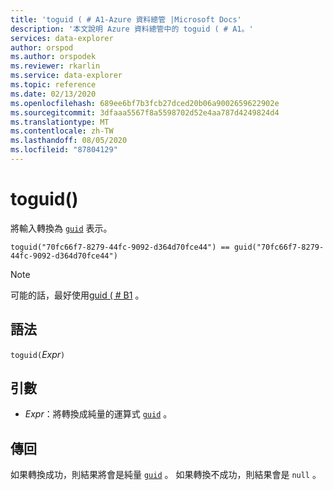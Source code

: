 ```yaml
---
title: 'toguid ( # A1-Azure 資料總管 |Microsoft Docs'
description: '本文說明 Azure 資料總管中的 toguid ( # A1。'
services: data-explorer
author: orspod
ms.author: orspodek
ms.reviewer: rkarlin
ms.service: data-explorer
ms.topic: reference
ms.date: 02/13/2020
ms.openlocfilehash: 689ee6bf7b3fcb27dced20b06a9002659622902e
ms.sourcegitcommit: 3dfaaa5567f8a5598702d52e4aa787d4249824d4
ms.translationtype: MT
ms.contentlocale: zh-TW
ms.lasthandoff: 08/05/2020
ms.locfileid: "87804129"
---
```

# <a name="toguid"></a>toguid()

將輸入轉換為 [`guid`](./scalar-data-types/guid.md) 表示。

```kusto
toguid("70fc66f7-8279-44fc-9092-d364d70fce44") == guid("70fc66f7-8279-44fc-9092-d364d70fce44")
```

> [!NOTE]
> 可能的話，最好使用[guid ( # B1](./scalar-data-types/guid.md) 。

## <a name="syntax"></a>語法

`toguid(`*Expr*`)`

## <a name="arguments"></a>引數

* *Expr*：將轉換成純量的運算式 [`guid`](./scalar-data-types/guid.md) 。 

## <a name="returns"></a>傳回

如果轉換成功，則結果將會是純量 [`guid`](./scalar-data-types/guid.md) 。
如果轉換不成功，則結果會是 `null` 。
